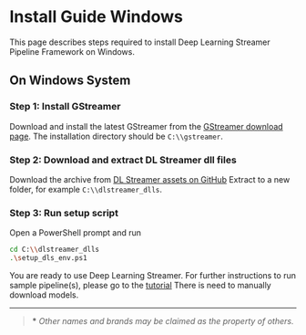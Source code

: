 # Install Guide Windows

This page describes steps required to install Deep Learning Streamer Pipeline
Framework on Windows.

## On Windows System

### Step 1: Install GStreamer

Download and install the latest GStreamer from the
[GStreamer download page](https://gstreamer.freedesktop.org/download/#windows). The installation
directory should be `C:\\gstreamer`.

### Step 2: Download and extract DL Streamer dll files

Download the archive from
[DL Streamer assets on GitHub](https://github.com/open-edge-platform/edge-ai-libraries/releases)
Extract to a new folder, for example `C:\\dlstreamer_dlls`.

### Step 3: Run setup script

Open a PowerShell prompt and run

```bash
cd C:\\dlstreamer_dlls
.\setup_dls_env.ps1
```

You are ready to use Deep Learning Streamer. For further instructions to run
sample pipeline(s), please go to the [tutorial](../tutorial.md)
There is need to manually download models.

------------------------------------------------------------------------

> **\*** *Other names and brands may be claimed as the property of
> others.*
